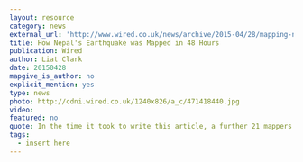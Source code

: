 ```yaml
---
layout: resource
category: news
external_url: 'http://www.wired.co.uk/news/archive/2015-04/28/mapping-nepal-after-the-earthquake'
title: How Nepal's Earthquake was Mapped in 48 Hours
publication: Wired
author: Liat Clark
date: 20150428
mapgive_is_author: no
explicit_mention: yes
type: news
photo: http://cdni.wired.co.uk/1240x826/a_c/471418440.jpg
video:
featured: no
quote: In the time it took to write this article, a further 21 mappers joined the OSM effort, and a further 2,855 edits have been made to Nepal's crumbling buildings
tags:
  - insert here
---
```

